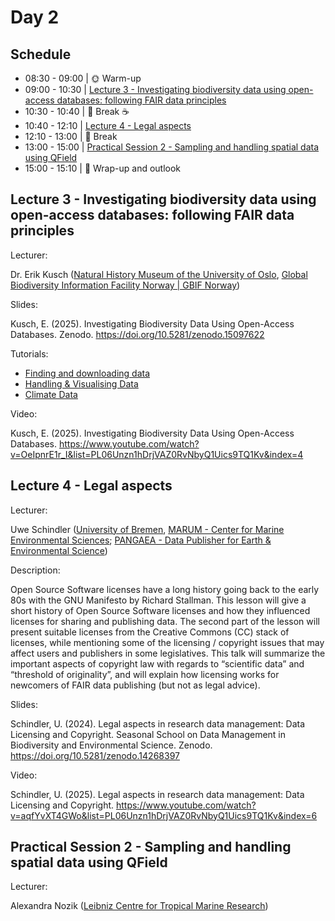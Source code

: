 # Day 2

## Schedule

* 08:30 - 09:00 | :sun_with_face: Warm-up
* 09:00 - 10:30 | [Lecture 3 - Investigating biodiversity data using open-access databases: following FAIR data principles](lecture3/lecture3.md)
* 10:30 - 10:40 | :tea: Break :coffee:
* 10:40 - 12:10 | [Lecture 4 - Legal aspects](lecture4/lecture4.md)
* 12:10 - 13:00 | :fork_and_knife: Break
* 13:00 - 15:00 | [Practical Session 2 - Sampling and handling spatial data using QField](practical_session2/practical_session2.md)
* 15:00 - 15:10 | 📌 Wrap-up and outlook

## Lecture 3 - Investigating biodiversity data using open-access databases: following FAIR data principles

Lecturer: 

Dr. Erik Kusch ([Natural History Museum of the University of Oslo](https://www.nhm.uio.no/english/), [Global Biodiversity Information Facility Norway | GBIF Norway](https://www.gbif.org/country/NO/summary))

Slides:

Kusch, E. (2025). Investigating Biodiversity Data Using Open-Access Databases. Zenodo. https://doi.org/10.5281/zenodo.15097622

Tutorials:

* [Finding and downloading data](https://www.erikkusch.com/courses/gbif/nfdi-download)
* [Handling & Visualising Data](https://www.erikkusch.com/courses/gbif/nfdi-handling/)
* [Climate Data](https://www.erikkusch.com/courses/gbif/nfdi-climate/)

Video:

Kusch, E. (2025). Investigating Biodiversity Data Using Open-Access Databases. https://www.youtube.com/watch?v=OeIpnrE1r_I&list=PL06Unzn1hDrjVAZ0RvNbyQ1Uics9TQ1Kv&index=4

## Lecture 4 - Legal aspects

Lecturer: 

Uwe Schindler ([University of Bremen](https://www.uni-bremen.de/en/), [MARUM - Center for Marine Environmental Sciences](https://www.marum.de/en/index.html); [PANGAEA - Data Publisher for Earth & Environmental Science](https://pangaea.de/))

Description:

Open Source Software licenses have a long history going back to the early 80s with the GNU Manifesto by Richard Stallman. This lesson will give a short history of Open Source Software licenses and how they influenced licenses for sharing and publishing data. The second part of the lesson will present suitable licenses from the Creative Commons (CC) stack of licenses, while mentioning some of the licensing / copyright issues that may affect users and publishers in some legislatives. This talk will summarize the important aspects of copyright law with regards to “scientific data” and “threshold of originality”, and will explain how licensing works for newcomers of FAIR data publishing (but not as legal advice).

Slides:

Schindler, U. (2024). Legal aspects in research data management: Data Licensing and Copyright. Seasonal School on Data Management in Biodiversity and Environmental Science. Zenodo. https://doi.org/10.5281/zenodo.14268397

Video:

Schindler, U. (2025). Legal aspects in research data management: Data Licensing and Copyright. https://www.youtube.com/watch?v=aqfYvXT4GWo&list=PL06Unzn1hDrjVAZ0RvNbyQ1Uics9TQ1Kv&index=6

## Practical Session 2 - Sampling and handling spatial data using QField

Lecturer:

Alexandra Nozik ([Leibniz Centre for Tropical Marine Research](https://www.leibniz-zmt.de/de/))
